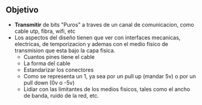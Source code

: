 ## Objetivo
- **Transmitir** de bits "Puros" a traves de un canal de comunicacion, como cable utp, fibra, wifi, etc
- Los aspectos del diseño tienen que ver con interfaces mecanicas, electricas, de temporizacion y ademas con el medio fisico de transmision que esta bajo la capa fisica.
	- Cuantos pines tiene el cable
	- La forma del cable
	- Estandarizar los conectores
	- Como se representa un 1, ya sea por un pull up (mandar 5v) o por un pull down (0v o -5v)
	- Lidiar con las limitantes de los medios fisicos, tales como el ancho de banda, ruido de la red, etc.